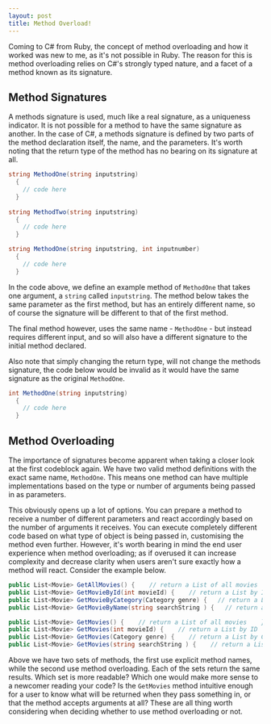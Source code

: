 ```yaml
---
layout: post
title: Method Overload!
---
```


Coming to C# from Ruby, the concept of method overloading and how it worked was new to me, as it's not possible in Ruby. The reason for this is method overloading relies on C#'s strongly typed nature, and a facet of a method known as its signature.

## Method Signatures

A methods signature is used, much like a real signature, as a uniqueness indicator. It is not possible for a method to have the same signature as another. In the case of C#, a methods signature is defined by two parts of the method declaration itself, the name, and the parameters. It's worth noting that the return type of the method has no bearing on its signature at all.

```csharp
string MethodOne(string inputstring)
  {
    // code here
  }
  
string MethodTwo(string inputstring)
  {
    // code here
  }

string MethodOne(string inputstring, int inputnumber)
  {
    // code here
  }
```

In the code above, we define an example method of `MethodOne` that takes one argument, a `string` called `inputstring`. The method below takes the same parameter as the first method, but has an entirely different name, so of course the signature will be different to that of the first method.

The final method however, uses the same name - `MethodOne` - but instead requires different input, and so will also have a different signature to the initial method declared.

Also note that simply changing the return type, will not change the methods signature, the code below would be invalid as it would have the same signature as the original `MethodOne`.

```csharp
int MethodOne(string inputstring)
  {
    // code here
  }
```

## Method Overloading

The importance of signatures become apparent when taking a closer look at the first codeblock again. We have two valid method definitions with the exact same name, `MethodOne`. This means one method can have multiple implementations based on the type or number of arguments being passed in as parameters.

This obviously opens up a lot of options. You can prepare a method to receive a number of different parameters and react accordingly based on the number of arguments it receives. You can execute completely different code based on what type of object is being passed in, customising the method even further. However, it's worth bearing in mind the end user experience when method overloading; as if overused it can increase complexity and decrease clarity when users aren't sure exactly how a method will react. Consider the example below.

```csharp
public List<Movie> GetAllMovies() {    // return a List of all movies    }
public List<Movie> GetMovieById(int movieId) {    // return a List by ID    }
public List<Movie> GetMovieByCategory(Category genre) {   // return a List by Category    }
public List<Movie> GetMovieByName(string searchString ) {   // return a List by search string    }

public List<Movie> GetMovies() {    // return a List of all movies    }
public List<Movie> GetMovies(int movieId) {    // return a List by ID    }
public List<Movie> GetMovies(Category genre) {    // return a List by Category   }
public List<Movie> GetMovies(string searchString ) {    // return a List by search string   }
```

Above we have two sets of methods, the first use explicit method names, while the second use method overloading. Each of the sets return the same results. Which set is more readable? Which one would make more sense to a newcomer reading your code? Is the `GetMovies` method intuitive enough for a user to know what will be returned when they pass something in, or that the method accepts arguments at all? These are all thing worth considering when deciding whether to use method overloading or not.
